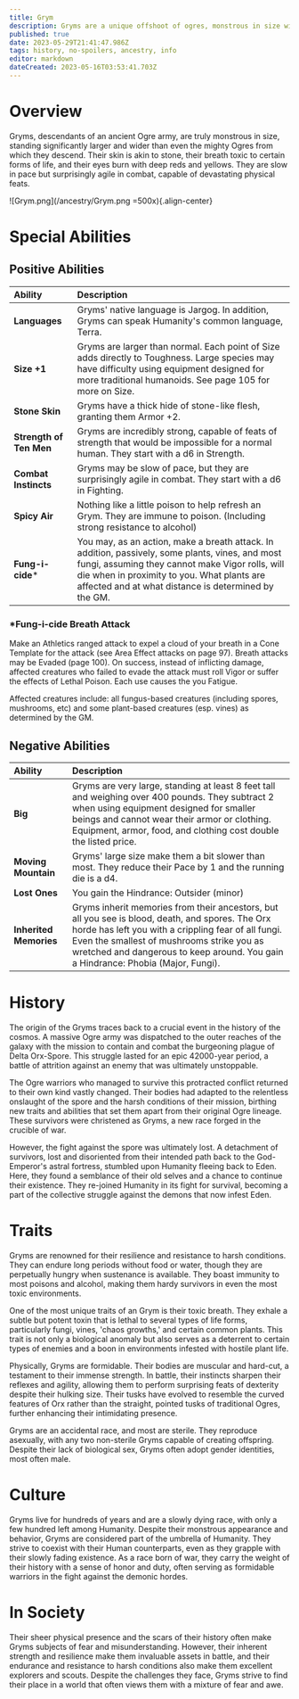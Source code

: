 ```yaml
---
title: Grym
description: Gryms are a unique offshoot of ogres, monstrous in size with stone-like skin and poisonous breath.
published: true
date: 2023-05-29T21:41:47.986Z
tags: history, no-spoilers, ancestry, info
editor: markdown
dateCreated: 2023-05-16T03:53:41.703Z
---
```


# Overview

Gryms, descendants of an ancient Ogre army, are truly monstrous in size, standing significantly larger and wider than even the mighty Ogres from which they descend. Their skin is akin to stone, their breath toxic to certain forms of life, and their eyes burn with deep reds and yellows. They are slow in pace but surprisingly agile in combat, capable of devastating physical feats.

![Grym.png](/ancestry/Grym.png =500x){.align-center}

# Special Abilities

## Positive Abilities

| Ability                  | Description                                                                                                                                                                                                                                               |
| :----------------------- | :-------------------------------------------------------------------------------------------------------------------------------------------------------------------------------------------------------------------------------------------------------- |
| **Languages**            | Gryms' native language is Jargog. In addition, Gryms can speak Humanity's common language, Terra.                                                                                                                                                       |
| **Size +1**              | Gryms are larger than normal. Each point of Size adds directly to Toughness. Large species may have difficulty using equipment designed for more traditional humanoids. See page 105 for more on Size.                                                   |
| **Stone Skin**           | Gryms have a thick hide of stone-like flesh, granting them Armor +2.                                                                                                                                                                                     |
| **Strength  of Ten Men** | Gryms are incredibly strong, capable of feats of strength that would be impossible for a normal human. They start with a d6 in Strength.                                                                                                                 |
| **Combat Instincts**     | Gryms may be slow of pace, but they are surprisingly agile in combat. They start with a d6 in Fighting.                                                                                                                                                  |
| **Spicy Air**            | Nothing like a little poison to help refresh an Grym. They are immune to poison. (Including strong resistance to alcohol)                                                                                                                                |
| **Fung-i-cide***         | You may, as an action, make a breath attack. In addition, passively, some plants, vines, and most fungi, assuming they cannot make Vigor rolls, will die when in proximity to you. What plants are affected and at what distance is determined by the GM. |

### *Fung-i-cide Breath Attack
Make an Athletics ranged attack to expel a cloud of your breath in a Cone Template for the attack (see Area Effect attacks on page 97). Breath attacks may be Evaded (page 100). On success, instead of inflicting damage, affected creatures who failed to evade the attack must roll Vigor or suffer the effects of Lethal Poison. Each use causes the you Fatigue.

Affected creatures include: all fungus-based creatures (including spores, mushrooms, etc) and some plant-based creatures (esp. vines) as determined by the GM. 

## Negative Abilities

| Ability                | Description                                                                                                                                                                                                                                                                                |
| :--------------------- | :----------------------------------------------------------------------------------------------------------------------------------------------------------------------------------------------------------------------------------------------------------------------------------------- |
| **Big**                | Gryms are very large, standing at least 8 feet tall and weighing over 400 pounds. They subtract 2 when using equipment designed for smaller beings and cannot wear their armor or clothing. Equipment, armor, food, and clothing cost double the listed price.                            |
| **Moving Mountain**    | Gryms' large size make them a bit slower than most. They reduce their Pace by 1 and the running die is a d4.                                                                                                                                                                              |
| **Lost Ones**          | You gain the Hindrance: Outsider (minor)                                                                                                                                                                                                                                                   |
| **Inherited Memories** | Gryms inherit memories from their ancestors, but all you see is blood, death, and spores. The Orx horde has left you with a crippling fear of all fungi. Even the smallest of mushrooms strike you as wretched and dangerous to keep around. You gain a Hindrance: Phobia (Major, Fungi). |

# History

The origin of the Gryms traces back to a crucial event in the history of the cosmos. A massive Ogre army was dispatched to the outer reaches of the galaxy with the mission to contain and combat the burgeoning plague of Delta Orx-Spore. This struggle lasted for an epic 42000-year period, a battle of attrition against an enemy that was ultimately unstoppable. 

The Ogre warriors who managed to survive this protracted conflict returned to their own kind vastly changed. Their bodies had adapted to the relentless onslaught of the spore and the harsh conditions of their mission, birthing new traits and abilities that set them apart from their original Ogre lineage. These survivors were christened as Gryms, a new race forged in the crucible of war.

However, the fight against the spore was ultimately lost. A detachment of survivors, lost and disoriented from their intended path back to the God-Emperor's astral fortress, stumbled upon Humanity fleeing back to Eden. Here, they found a semblance of their old selves and a chance to continue their existence. They re-joined Humanity in its fight for survival, becoming a part of the collective struggle against the demons that now infest Eden. 


# Traits

Gryms are renowned for their resilience and resistance to harsh conditions. They can endure long periods without food or water, though they are perpetually hungry when sustenance is available. They boast immunity to most poisons and alcohol, making them hardy survivors in even the most toxic environments. 

One of the most unique traits of an Grym is their toxic breath. They exhale a subtle but potent toxin that is lethal to several types of life forms, particularly fungi, vines, 'chaos growths,' and certain common plants. This trait is not only a biological anomaly but also serves as a deterrent to certain types of enemies and a boon in environments infested with hostile plant life. 

Physically, Gryms are formidable. Their bodies are muscular and hard-cut, a testament to their immense strength. In battle, their instincts sharpen their reflexes and agility, allowing them to perform surprising feats of dexterity despite their hulking size. Their tusks have evolved to resemble the curved features of Orx rather than the straight, pointed tusks of traditional Ogres, further enhancing their intimidating presence.

Gryms are an accidental race, and most are sterile. They reproduce asexually, with any two non-sterile Gryms capable of creating offspring. Despite their lack of biological sex, Gryms often adopt gender identities, most often male.

# Culture

Gryms live for hundreds of years and are a slowly dying race, with only a few hundred left among Humanity. Despite their monstrous appearance and behavior, Gryms are considered part of the umbrella of Humanity. They strive to coexist with their Human counterparts, even as they grapple with their slowly fading existence. As a race born of war, they carry the weight of their history with a sense of honor and duty, often serving as formidable warriors in the fight against the demonic hordes.

# In Society

Their sheer physical presence and the scars of their history often make Gryms subjects of fear and misunderstanding. However, their inherent strength and resilience make them invaluable assets in battle, and their endurance and resistance to harsh conditions also make them excellent explorers and scouts. Despite the challenges they face, Gryms strive to find their place in a world that often views them with a mixture of fear and awe.